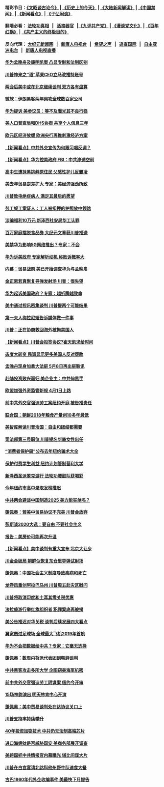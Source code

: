 #### 精彩节目：[《文昭谈古论今》](http://139.180.197.195/wenzhao) | [《历史上的今天》](http://139.180.197.195/today-in-history) | [《大陆新闻解读》](http://139.180.197.195/ntdtv-comedy) | [《中国禁闻》](http://139.180.197.195/ntdtv-news) | [《新闻看点》](http://139.180.197.195/news-insight) | [《子弘闲谈》](http://139.180.197.195/zihongxiantan/) 

 #### 翻墙必看： [法轮功真相](http://139.180.197.195:10000/videos/truth.html) &nbsp;&nbsp;|&nbsp;&nbsp; [活摘器官](http://139.180.197.195:10000/videos/res/Organs/) &nbsp;&nbsp;|[《九评共产党》](http://139.180.197.195:10000/videos/jiuping) | [《漫谈党文化》](http://139.180.197.195:10000/videos/mtdwh) | [《百年红祸》](http://139.180.197.195:10000/videos/bnhh) | [《共产主义的终极目的》](http://139.180.197.195:10000/videos/res/zjmd) 

 #### 反向代理： [大纪元新闻网](http://139.180.197.195:10080/) &nbsp;&nbsp;|&nbsp;&nbsp; [新唐人电视台](http://139.180.197.195:8000/) &nbsp;&nbsp;|&nbsp;&nbsp; [希望之声](http://139.180.197.195:8200/) &nbsp;&nbsp;|&nbsp;&nbsp; [追查国际](http://139.180.197.195:10010/) &nbsp;&nbsp;|&nbsp;&nbsp; [自由亚洲电台](http://139.180.197.195:9800/) &nbsp;&nbsp;|&nbsp;&nbsp; [新唐人电视直播](http://139.180.197.195/) 

#### [华为孟晚舟及康明凯案 凸显专制和法制区别](../pages/nsc412/n11096919.md?t=03080037) 

#### [川普神来之“语”苹果CEO立马改推特账号](../pages/nsc412/n11097470.md?t=03080037) 

#### [两会后美中或在北京继续谈判 双方各有盘算](../pages/nsc412/n11097321.md?t=03080037) 

#### [微软：伊朗黑客两年网攻全球数百家公司](../pages/nsc412/n11097168.md?t=03080037) 

#### [华为提诉 美参议员：等不及曝光其不良行径](../pages/nsc412/n11097131.md?t=03080037) 

#### [美人口普查局和DHS协商 共享个人信息三年](../pages/nsc412/n11097046.md?t=03080037) 

#### [欧元区经济放缓 欧洲央行再推刺激经济方案](../pages/nsc412/n11097207.md?t=03080037) 

#### [【新闻看点】中共外交宣传为何跟习唱反调？](../pages/nsc412/n11097080.md?t=03080037) 

#### [【新闻看点】华为控美政府 FBI：中共渗透空前](../pages/nsc412/n11096795.md?t=03080037) 

#### [高中生遭抺黑挑衅原住民 父感性护儿反霸凌](../pages/nsc412/n11096761.md?t=03080037) 

#### [美去年贸易逆差扩大 专家：美经济强劲所致](../pages/nsc412/n11096911.md?t=03080037) 

#### [川普致电绝症病人 满足其最后的愿望](../pages/nsc412/n11096457.md?t=03080037) 

#### [劳工奴工案证人：工人被扣押的护照放中领馆](../pages/nsc412/n11095385.md?t=03080037) 

#### [涉骗福利10万元 新泽西社安局华工认罪](../pages/nsc412/n11095382.md?t=03080037) 

#### [百万家庭摆脱食品券 大纪元文章获川普推送](../pages/nsc412/n11094215.md?t=03080037) 

#### [美禁华为影响5G网络推出？专家：不会](../pages/nsc412/n11094421.md?t=03080037) 

#### [华为诉美政府 专家解析动机 称败诉概率大](../pages/nsc412/n11094940.md?t=03080037) 

#### [内幕：贸易战前 美已开始调查华为与孟晚舟](../pages/nsc412/n11094499.md?t=03080037) 

#### [金正恩若真恢复导弹发射场 川普：很失望](../pages/nsc412/n11094341.md?t=03080037) 

#### [华为起诉美国政府？专家：越折腾越致命](../pages/nsc412/n11093935.md?t=03080037) 

#### [美中通过视讯密集谈判 川普提两个可能结果](../pages/nsc412/n11093902.md?t=03080037) 

#### [第一夫人梅拉尼娅告诉媒体做一件事](../pages/nsc412/n11094212.md?t=03080037) 

#### [川普：正在协商救回海外被拘美国人](../pages/nsc412/n11094110.md?t=03080037) 

#### [【新闻看点】川普会拒签协议?崔天凯求给时间](../pages/nsc412/n11093936.md?t=03080037) 

#### [态度大转变 民调显示更多美国人反对堕胎](../pages/nsc412/n11093706.md?t=03080037) 

#### [孟晚舟现身加拿大法庭 5月8日再出庭聆讯](../pages/nsc412/n11093671.md?t=03080037) 

#### [赴陆投资败兴而归 美企业主：中共伸黑手](../pages/nsc412/n11093795.md?t=03080037) 

#### [欧盟加强外资监管新规 4月1日上路](../pages/nsc412/n11093613.md?t=03080037) 

#### [前中共外交官强迫劳工案纽约开庭 被告推责任](../pages/nsc412/n11092312.md?t=03080037) 

#### [联合国：朝鲜2018年粮食产量创10多年最低](../pages/nsc412/n11093402.md?t=03080037) 

#### [美智库解读川普治国：自由和团结都需要](../pages/nsc412/n11092535.md?t=03080037) 

#### [司法部第三号职位 川普提名华裔女性出任](../pages/nsc412/n11091846.md?t=03080037) 

#### [“消费者保护周”公布去年纽约骗术大全](../pages/nsc412/n11092345.md?t=03080037) 

#### [保护付费学生利益  纽约计划管制营利大学](../pages/nsc412/n11092356.md?t=03080037) 

#### [新泽西圣派翠克游行 法轮功腰鼓队获喝彩](../pages/nsc412/n11092319.md?t=03080037) 

#### [今年纽约市高中录取发榜推迟](../pages/nsc412/n11092341.md?t=03080037) 

#### [中共两会避谈中国制造2025 美方能买单吗？](../pages/nsc412/n11091385.md?t=03080037) 

#### [蓬佩奥：若美中贸易协议不完美 川普会放弃](../pages/nsc412/n11091758.md?t=03080037) 

#### [彭斯谈2020大选：要自由 不要社会主义](../pages/nsc412/n11091430.md?t=03080037) 

#### [报告：美房价可能再次升温](../pages/nsc412/n11091518.md?t=03080037) 

#### [【新闻看点】美中谈判有重大宣布 北京大让步](../pages/nsc412/n11091194.md?t=03080037) 

#### [川金会破局 朝鲜似恢复东仓里导弹试射场](../pages/nsc412/n11091351.md?t=03080037) 

#### [蓬佩奥：中国社会主义制度导致疾病和死亡](../pages/nsc412/n11091541.md?t=03080037) 

#### [龙卷风重创阿拉巴马州 川普周五赴灾区慰问](../pages/nsc412/n11091402.md?t=03080037) 

#### [川普将取消印度和土耳其零关税优惠](../pages/nsc412/n11091250.md?t=03080037) 

#### [法拉盛游行举红旗组织者 犯罪案底再被揭](../pages/nsc412/n11091569.md?t=03080037) 

#### [美公告推迟对华关税 谈判后续发展四大看点](../pages/nsc412/n11091311.md?t=03080037) 

#### [翼宽赛过足球场 全球最大飞机2019年首航](../pages/nsc412/n11091072.md?t=03080037) 

#### [华为不会把数据给中共？专家：它毫无选择](../pages/nsc412/n11091261.md?t=03080037) 

#### [蓬佩奥：数周内将派代表团到朝鲜谈判](../pages/nsc412/n11091119.md?t=03080037) 

#### [中共黑客攻击多所大学 企图窃美海军机密](../pages/nsc412/n11091170.md?t=03080037) 

#### [前中共外交官强迫劳工阴谋案 纽约今开审](../pages/nsc412/n11090001.md?t=03080037) 

#### [15场神韵演出 明天林肯中心开演](../pages/nsc412/n11089990.md?t=03080037) 

#### [蓬佩奥：美中贸易谈判处在达协议关口上](../pages/nsc412/n11089620.md?t=03080037) 

#### [川普支持率持续攀升](../pages/nsc412/n11089760.md?t=03080037) 

#### [40年投资加窃技术 中共仍无法制高端芯片](../pages/nsc412/n11089086.md?t=03080037) 

#### [进口海绵钛是否威胁国安 美商务部展开调查](../pages/nsc412/n11089546.md?t=03080037) 

#### [美跨国抓中共情报官内幕曝光 堪比间谍大片](../pages/nsc412/n11089282.md?t=03080037) 

#### [川普在白宫宴请北达科他州野牛队速食大餐](../pages/nsc412/n11089308.md?t=03080037) 

#### [古巴1960年代外企收编事件 美最快下月提告](../pages/nsc412/n11089128.md?t=03080037) 

